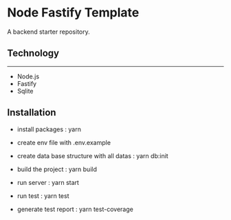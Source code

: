 # Node Fastify Template

A backend starter repository.

## Technology

---

- Node.js
- Fastify
- Sqlite

## Installation

- install packages : yarn
- create env file with .env.example
- create data base structure with all datas : yarn db:init
- build the project : yarn build
- run server : yarn start

- run test : yarn test
- generate test report : yarn test-coverage
